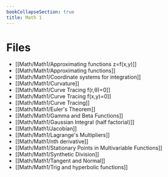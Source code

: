 ```yaml
---
bookCollapseSection: true
title: Math 1
---
```

# Files
- [[Math/Math1/Approximating functions z=f(x,y)]]
- [[Math/Math1/Approximating functions]]
- [[Math/Math1/Coordinate systems for integration]]
- [[Math/Math1/Curvature]]
- [[Math/Math1/Curve Tracing f(r,θ)=0]]
- [[Math/Math1/Curve Tracing f(x,y)=0]]
- [[Math/Math1/Curve Tracing]]
- [[Math/Math1/Euler's Theorem]]
- [[Math/Math1/Gamma and Beta Functions]]
- [[Math/Math1/Gaussian Integral (half factorial)]]
- [[Math/Math1/Jacobian]]
- [[Math/Math1/Lagrange's Multipliers]]
- [[Math/Math1/nth derivative]]
- [[Math/Math1/Stationary Points in Multivariable Functions]]
- [[Math/Math1/Synthetic Division]]
- [[Math/Math1/Tangent and Normal]]
- [[Math/Math1/Trig and hyperbolic functions]]